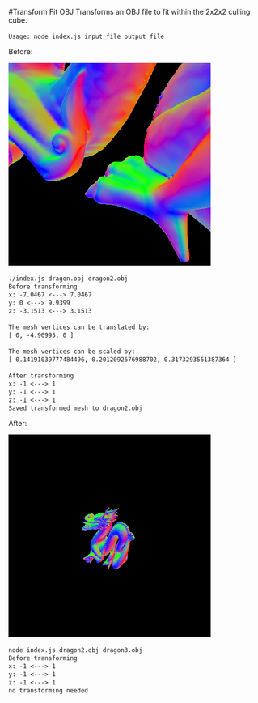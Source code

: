 #Transform Fit OBJ
Transforms an OBJ file to fit within the 2x2x2 culling cube.

`Usage: node index.js input_file output_file`

Before:

![before](before.png)

```
./index.js dragon.obj dragon2.obj
Before transforming
x: -7.0467 <---> 7.0467
y: 0 <---> 9.9399
z: -3.1513 <---> 3.1513

The mesh vertices can be translated by:
[ 0, -4.96995, 0 ]

The mesh vertices can be scaled by:
[ 0.14191039777484496, 0.2012092676988702, 0.3173293561387364 ]

After transforming
x: -1 <---> 1
y: -1 <---> 1
z: -1 <---> 1
Saved transformed mesh to dragon2.obj
```

After:

![after](after.png)

```
node index.js dragon2.obj dragon3.obj
Before transforming
x: -1 <---> 1
y: -1 <---> 1
z: -1 <---> 1
no transforming needed
```